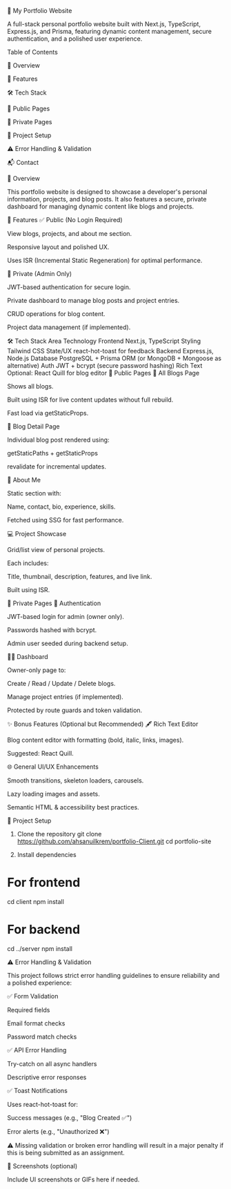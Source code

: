 
💼 My Portfolio Website

A full-stack personal portfolio website built with Next.js, TypeScript, Express.js, and Prisma, featuring dynamic content management, secure authentication, and a polished user experience.

Table of Contents

📖 Overview

🚀 Features

🛠️ Tech Stack

📄 Public Pages

🔐 Private Pages

🎯 Project Setup

⚠️ Error Handling & Validation

📬 Contact

📖 Overview

This portfolio website is designed to showcase a developer's personal information, projects, and blog posts. It also features a secure, private dashboard for managing dynamic content like blogs and projects.

🚀 Features
✅ Public (No Login Required)

View blogs, projects, and about me section.

Responsive layout and polished UX.

Uses ISR (Incremental Static Regeneration) for optimal performance.

🔐 Private (Admin Only)

JWT-based authentication for secure login.

Private dashboard to manage blog posts and project entries.

CRUD operations for blog content.

Project data management (if implemented).

🛠️ Tech Stack
Area	Technology
Frontend	Next.js, TypeScript
Styling	Tailwind CSS
State/UX	react-hot-toast for feedback
Backend	Express.js, Node.js
Database	PostgreSQL + Prisma ORM (or MongoDB + Mongoose as alternative)
Auth	JWT + bcrypt (secure password hashing)
Rich Text	Optional: React Quill for blog editor
📄 Public Pages
📰 All Blogs Page

Shows all blogs.

Built using ISR for live content updates without full rebuild.

Fast load via getStaticProps.

📝 Blog Detail Page

Individual blog post rendered using:

getStaticPaths + getStaticProps

revalidate for incremental updates.

👤 About Me

Static section with:

Name, contact, bio, experience, skills.

Fetched using SSG for fast performance.

💻 Project Showcase

Grid/list view of personal projects.

Each includes:

Title, thumbnail, description, features, and live link.

Built using ISR.

🔐 Private Pages
🔑 Authentication

JWT-based login for admin (owner only).

Passwords hashed with bcrypt.

Admin user seeded during backend setup.

🧑‍💻 Dashboard

Owner-only page to:

Create / Read / Update / Delete blogs.

Manage project entries (if implemented).

Protected by route guards and token validation.

✨ Bonus Features (Optional but Recommended)
🖋️ Rich Text Editor

Blog content editor with formatting (bold, italic, links, images).

Suggested: React Quill.

🌐 General UI/UX Enhancements

Smooth transitions, skeleton loaders, carousels.

Lazy loading images and assets.

Semantic HTML & accessibility best practices.

🎯 Project Setup
1. Clone the repository
git clone https://github.com/ahsanuilkrem/portfolio-Client.git
cd portfolio-site

2. Install dependencies
# For frontend
cd client
npm install

# For backend
cd ../server
npm install

⚠️ Error Handling & Validation

This project follows strict error handling guidelines to ensure reliability and a polished experience:

✅ Form Validation

Required fields

Email format checks

Password match checks

✅ API Error Handling

Try-catch on all async handlers

Descriptive error responses

✅ Toast Notifications

Uses react-hot-toast for:

Success messages (e.g., "Blog Created ✅")

Error alerts (e.g., "Unauthorized ❌")

⚠️ Missing validation or broken error handling will result in a major penalty if this is being submitted as an assignment.

📸 Screenshots (optional)

Include UI screenshots or GIFs here if needed.

